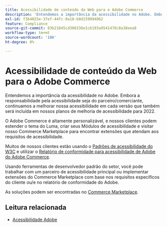 ```yaml
---
title: Acessibilidade de conteúdo da Web para o Adobe Commerce
description: 'Entendemos a importância da acessibilidade no Adobe. Embora a responsabilidade pela acessibilidade seja do parceiro/comerciante, continuamos a melhorar nossa acessibilidade em cada versão que também será incluída em nossos planos de melhoria de acessibilidade para 2022.  '
exl-id: f3b4025e-37ef-44fc-9a18-b0d159994062
feature: Compliance
source-git-commit: 83b21845cd306336e1cb193a9541478c8a38eea8
workflow-type: tm+mt
source-wordcount: '186'
ht-degree: 0%

---
```


# Acessibilidade de conteúdo da Web para o Adobe Commerce

Entendemos a importância da acessibilidade no Adobe. Embora a responsabilidade pela acessibilidade seja do parceiro/comerciante, continuamos a melhorar nossa acessibilidade em cada versão que também será incluída em nossos planos de melhoria de acessibilidade para 2022.

O Adobe Commerce é altamente personalizável, e nossos clientes podem estender o tema do Luma, criar seus Módulos de acessibilidade e visitar nosso Commerce Marketplace para encontrar extensões que atendam aos requisitos de acessibilidade.

Muitos de nossos clientes estão usando o [Padrões de acessibilidade do W3C](https://www.w3.org/WAI/standards-guidelines/) e utilizar o [Relatório de conformidade para acessibilidade de Adobe do Adobe Commerce](https://www.adobe.com/accessibility/compliance/adobe-commerce-2021-acr.html).

Usando ferramentas de desenvolvedor padrão do setor, você pode trabalhar com um parceiro de acessibilidade principal ou implementar extensões do Commerce Marketplace com base nos requisitos específicos do cliente ou/e no relatório de conformidade do Adobe.

As soluções podem ser encontradas no [Commerce Marketplace](https://marketplace.magento.com/).

## Leitura relacionada

* [Acessibilidade Adobe](https://www.adobe.com/accessibility.html)
